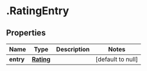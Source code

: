 # .RatingEntry

## Properties
Name | Type | Description | Notes
------------ | ------------- | ------------- | -------------
**entry** | [**Rating**](Rating.md) |  | [default to null]


